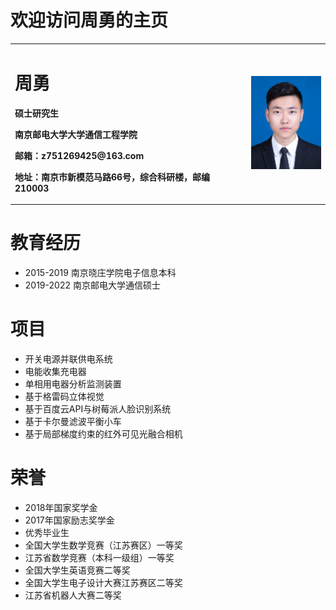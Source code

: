 # 欢迎访问周勇的主页
<table border="0">
  <tr>
    <td width="75%">
      <h1>周勇</h1>
      <p><b>硕士研究生</b></p>
      <p><b>南京邮电大学大学通信工程学院</b></p>
      <p><b>邮箱：z751269425@163.com</b></p>
      <p><b>地址：南京市新模范马路66号，综合科研楼，邮编210003 </b></p>
    </td>
    <td width="25%">
      <img src="zhouyong.jpg" width="100%">      
    </td>
  </tr>
</table>



# 教育经历
- 2015-2019 南京晓庄学院电子信息本科
- 2019-2022 南京邮电大学通信硕士

# 项目
- 开关电源并联供电系统
- 电能收集充电器
- 单相用电器分析监测装置
- 基于格雷码立体视觉
- 基于百度云API与树莓派人脸识别系统
- 基于卡尔曼滤波平衡小车
- 基于局部梯度约束的红外可见光融合相机

# 荣誉
- 2018年国家奖学金
- 2017年国家励志奖学金
- 优秀毕业生
- 全国大学生数学竞赛（江苏赛区）一等奖
- 江苏省数学竞赛（本科一级组）一等奖
- 全国大学生英语竞赛二等奖
- 全国大学生电子设计大赛江苏赛区二等奖
- 江苏省机器人大赛二等奖


